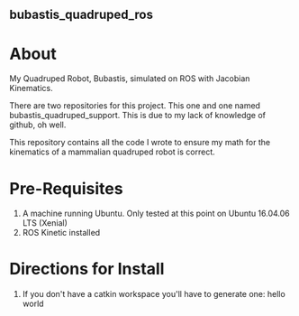 ## bubastis_quadruped_ros
# About

My Quadruped Robot, Bubastis, simulated on ROS with Jacobian Kinematics.

There are two repositories for this project. This one and one named bubastis_quadruped_support. This is due to my lack of knowledge of github, oh well.

This repository contains all the code I wrote to ensure my math for the kinematics of a mammalian quadruped robot is correct.

# Pre-Requisites
1. A machine running Ubuntu. Only tested at this point on Ubuntu 16.04.06 LTS (Xenial)
2. ROS Kinetic installed

# Directions for Install  
1. If you don't have a catkin workspace you'll have to generate one:
    hello world

